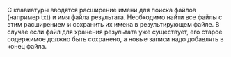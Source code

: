 С клавиатуры вводятся расширение имени для поиска файлов (например txt) и имя файла результата.
Необходимо найти все файлы с этим расширением и сохранить их имена в результирующем файле.
В случае если файл для хранения результата уже существует, его старое содержимое должно
быть сохранено, а новые записи надо добавлять в конец файла.